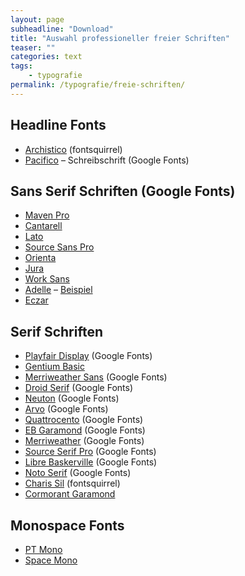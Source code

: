 ```yaml
---
layout: page
subheadline: "Download"
title: "Auswahl professioneller freier Schriften"
teaser: ""
categories: text
tags:
    - typografie
permalink: /typografie/freie-schriften/
---
```

## Headline Fonts

* [Archistico](http://www.fontsquirrel.com/fonts/archistico) (fontsquirrel)
* [Pacifico](https://fonts.google.com/specimen/specimen/Pacifico) – Schreibschrift (Google Fonts)

## Sans Serif Schriften (Google Fonts)

* [Maven Pro](https://fonts.google.com/specimen/Maven+Pro)
* [Cantarell](https://fonts.google.com/specimen/Cantarell)
* [Lato](https://fonts.google.com/specimen/Lato)
* [Source Sans Pro](https://fonts.google.com/specimen/specimen/Source+Sans+Pro)
* [Orienta](https://fonts.google.com/specimen/Orienta)
* [Jura](https://fonts.google.com/specimen/specimen/Jura)
* [Work Sans](https://fonts.google.com/specimen/Work+Sans)
* [Adelle](http://www.type-together.com/index.php?action=portal/viewContent&cntId_content=3000&id_section=166) – [Beispiel](http://git-scm.com/book/en/Getting-Started-Git-Basics)
* [Eczar](https://fonts.google.com/specimen/Eczar)

## Serif Schriften

* [Playfair Display](https://fonts.google.com/specimen/Playfair+Display) (Google Fonts)
* [Gentium Basic](https://fonts.google.com/specimen/Gentium+Basic)
* [Merriweather Sans](https://fonts.google.com/specimen/Merriweather+Sans) (Google Fonts)
* [Droid Serif](https://fonts.google.com/specimen/specimen/Droid+Serif) (Google Fonts)
* [Neuton](https://fonts.google.com/specimen/specimen/Neuton) (Google Fonts)
* [Arvo](https://fonts.google.com/specimen/specimen/Arvo) (Google Fonts)
* [Quattrocento](https://fonts.google.com/specimen/Quattrocento) (Google Fonts)
* [EB Garamond](https://fonts.google.com/specimen/EB+Garamond) (Google Fonts)
* [Merriweather](https://fonts.google.com/specimen/Merriweather) (Google Fonts)
* [Source Serif Pro](https://fonts.google.com/specimen/Source+Serif+Pro) (Google Fonts)
* [Libre Baskerville](https://fonts.google.com/specimen/Libre+Baskerville) (Google Fonts)
* [Noto Serif](https://fonts.google.com/specimen/Noto+Serif) (Google Fonts)
* [Charis Sil](http://www.fontsquirrel.com/fonts/charis-sil) (fontsquirrel)
* [Cormorant Garamond](https://fonts.google.com/specimen/Cormorant+Garamond)

## Monospace Fonts

* [PT Mono](https://fonts.google.com/specimen/PT+Mono)
* [Space Mono](https://fonts.google.com/specimen/Space+Mono)







